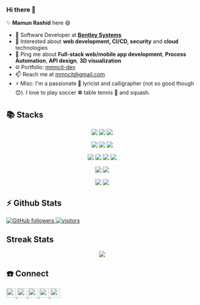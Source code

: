 ### Hi there 👋

✨ **Mamun Rashid** here 😄

- 🔭 Software Developer at **[Bentley Systems](https://www.bentley.com/en)**
- 🌱 Interested about **web development, CI/CD, security** and **cloud** technologies
- 💬 Ping me about **Full-stack web/mobile app development**, **Process Automation**, **API design**, **3D visualization**
- 🌐 Portfolio: [mmncit-dev](https://mmncit-dev.vercel.app)
- 📫 Reach me at [mmncit@gmail.com](mailto:mmncit@gmail.com)
- ⚡ Misc: I'm a passionate :musical_note: lyricist and calligrapher (not so good though 😊). I love to play soccer :soccer: table tennis :ping_pong: and squash.
<!--
- 📝 Checkout my [Resume](files/resume.pdf).
-->

## :books: **Stacks**

<div align='center'>

![](https://img.shields.io/badge/React-20232A?style=for-the-badge&logo=react&logoColor=61DAFB)
![](https://img.shields.io/badge/Redux-593D88?style=for-the-badge&logo=redux&logoColor=white)
![](https://img.shields.io/badge/Jest-C21325?style=for-the-badge&logo=jest&logoColor=white)

![](https://img.shields.io/badge/Node.js-339933?style=for-the-badge&logo=nodedotjs&logoColor=white)
![](https://img.shields.io/badge/Ruby_on_Rails-CC0000?style=for-the-badge&logo=ruby-on-rails&logoColor=white)
![](https://img.shields.io/badge/FastApi-009688?style=for-the-badge&logo=FastAPI&logoColor=white)

![](https://img.shields.io/badge/MongoDB-4EA94B?style=for-the-badge&logo=mongodb&logoColor=white)
![](https://img.shields.io/badge/PostgreSQL-316192?style=for-the-badge&logo=postgresql&logoColor=white)
![](https://img.shields.io/badge/redis-%23DD0031.svg?&style=for-the-badge&logo=redis&logoColor=white)
![](https://img.shields.io/badge/rabbitmq-%23FF6600.svg?&style=for-the-badge&logo=rabbitmq&logoColor=white)

![](https://img.shields.io/badge/Docker-2CA5E0?style=for-the-badge&logo=docker&logoColor=white)
![](https://img.shields.io/badge/kubernetes-326ce5.svg?&style=for-the-badge&logo=kubernetes&logoColor=white)

![](https://img.shields.io/badge/microsoft%20azure-0089D6?style=for-the-badge&logo=microsoft-azure&logoColor=white)
![](https://img.shields.io/badge/aws-FF9900?style=for-the-badge&logo=amazon-aws&logoColor=white)

</div>


## ⚡ **Github Stats**
<p align="left">
  <a href="https://github.com/mmncit?tab=followers">
    <img alt="GitHub followers" src="https://img.shields.io/github/followers/mmncit?color=green&logo=github">
  </a>
  <a href="https://github.com/mmncit/">
    <img src="https://komarev.com/ghpvc/?username=mmncit" alt="visitors" />
  </a>
</p>

## **Streak Stats**
<p align = 'center'>
    <img src='https://github-readme-streak-stats.herokuapp.com/?user=mmncit&theme=gotham&hide_border=true'>
</p>

<!--
## **Support** 
<div align='center'>
[![](https://img.shields.io/badge/Buy_Me_A_Coffee-FFDD00?style=for-the-badge&logo=buy-me-a-coffee&logoColor=black 'Buy Me A Coffee')](https://buymeacoffee.com/mmncit)
[![](https://img.shields.io/badge/PayPal-00457C?style=for-the-badge&logo=paypal&logoColor=white 'Paypal me')](paypal.me/mmncit)
</div>

- All of your support will go for donation.
-->

## :telephone: **Connect**

<p left="center">
<a href="https://twitter.com/mmncit">
  <img src="https://img.shields.io/badge/twitter-%231DA1F2.svg?&style=for-the-badge&logo=twitter&logoColor=white" height=25>
</a> 
<a href="https://www.linkedin.com/in/mmncit/">
  <img src="https://img.shields.io/badge/linkedin-%230077B5.svg?&style=for-the-badge&logo=linkedin&logoColor=white" height=25>
</a> 
<a href="https://www.facebook.com/mmncit">
  <img src="https://img.shields.io/badge/Facebook-1877F2?style=for-the-badge&logo=facebook&logoColor=white" height=25>
</a>
<a href="https://medium.com/@mmncit">
  <img src="https://img.shields.io/badge/Medium-12100E?style=for-the-badge&logo=medium&logoColor=white" height=25>
</a>
<a href="mailto:mmncit@gmail.com">
  <img src="	https://img.shields.io/badge/Gmail-D14836?style=for-the-badge&logo=gmail&logoColor=white" height=25>
</a>
</p>
